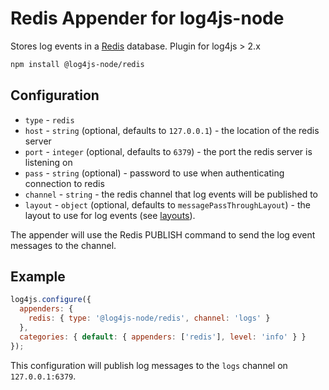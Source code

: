 # Redis Appender for log4js-node

Stores log events in a [Redis](https://redis.io) database. Plugin for log4js > 2.x
```bash
npm install @log4js-node/redis
```

## Configuration

* `type` - `redis`
* `host` - `string` (optional, defaults to `127.0.0.1`) - the location of the redis server
* `port` - `integer` (optional, defaults to `6379`) - the port the redis server is listening on
* `pass` - `string` (optional) - password to use when authenticating connection to redis
* `channel` - `string` - the redis channel that log events will be published to
* `layout` - `object` (optional, defaults to `messagePassThroughLayout`) - the layout to use for log events (see [layouts](layouts.md)).

The appender will use the Redis PUBLISH command to send the log event messages to the channel.

## Example

```javascript
log4js.configure({
  appenders: {
    redis: { type: '@log4js-node/redis', channel: 'logs' }
  },
  categories: { default: { appenders: ['redis'], level: 'info' } }
});
```

This configuration will publish log messages to the `logs` channel on `127.0.0.1:6379`.
